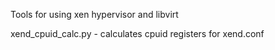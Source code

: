 Tools for using xen hypervisor and libvirt

xend_cpuid_calc.py - calculates cpuid registers for xend.conf